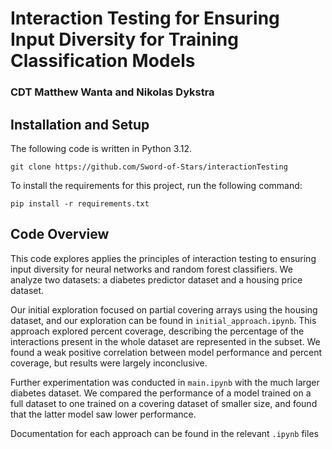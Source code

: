 # Interaction Testing for Ensuring Input Diversity for Training Classification Models
### CDT Matthew Wanta and Nikolas Dykstra

## Installation and Setup

The following code is written in Python 3.12.

```shell
git clone https://github.com/Sword-of-Stars/interactionTesting
```

To install the requirements for this project, run the following command:

```shell
pip install -r requirements.txt
```

## Code Overview
This code explores applies the principles of interaction testing to ensuring input diversity for neural networks and random forest classifiers. We analyze two datasets: a diabetes predictor dataset and a housing price dataset. 

Our initial exploration focused on partial covering arrays using the housing dataset, and our exploration can be found in `initial_approach.ipynb`. This approach explored percent coverage, describing the percentage of the interactions present in the whole dataset are represented in the subset. We found a weak positive correlation between model performance and percent coverage, but results were largely inconclusive.

Further experimentation was conducted in `main.ipynb` with the much larger diabetes dataset. We compared the performance of a model trained on a full dataset to one trained on a covering dataset of smaller size, and found that the latter model saw lower performance.  

Documentation for each approach can be found in the relevant `.ipynb` files